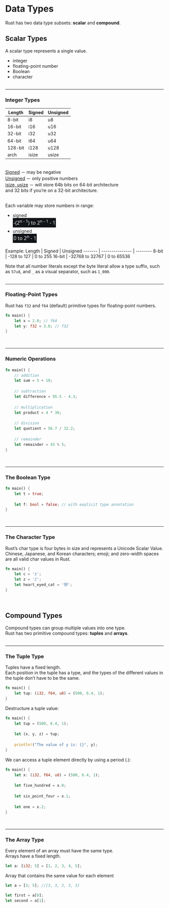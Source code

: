 # Data Types
Rust has two data type subsets: **scalar** and **compound**.

## Scalar Types
A scalar type represents a single value.
* integer
* floating-point number
* Boolean
* character
<br><br>
---
### Integer Types
Length  | Signed | Unsigned
------- | ------ | --------
8-bit   |	i8     | u8
16-bit  | i16    | u16
32-bit  | i32    | u32
64-bit  | i64    | u64
128-bit | i128   | u128
arch    | isize  | usize
<br>
<ins>Signed</ins> － may be negative <br>
<ins>Unsigned</ins> － only positive numbers<br>
<ins>isize, usize</ins> － will store 64b bits on 64-bit architecture <br>
and 32 bits if you’re on a 32-bit architecture.<br><br>

Each variable may store numbers in range:
* signed <br>
![](../../..//img/prog/lang/rust/signed_variable_range_formula.png) 
* unsigned <br>
![](../../..//img/prog/lang/rust/unsigned_variable_range_formula.png) 

Example:
Length  | Signed          | Unsigned
------- | --------------- | --------
8-bit   |	-128 to 127     | 0 to 255
16-bit  | -32768 to 32767 | 0 to 65536
<br>


Note that all number literals except the byte literal allow a type suffix, such as `57u8`, and `_` as a visual separator, such as `1_000`.<br><br>

---
### Floating-Point Types
Rust has `f32` and `f64` (default) primitive types for floating-point numbers.

```rust
fn main() {
    let x = 2.0; // f64
    let y: f32 = 3.0; // f32
}
```
<br>

---
### Numeric Operations
```rust
fn main() {
    // addition
    let sum = 5 + 10;

    // subtraction
    let difference = 95.5 - 4.3;

    // multiplication
    let product = 4 * 30;

    // division
    let quotient = 56.7 / 32.2;

    // remainder
    let remainder = 43 % 5;
}
```
<br>

---
### The Boolean Type
```rust
fn main() {
    let t = true;

    let f: bool = false; // with explicit type annotation
}
```
<br>

---
### The Character Type
Rust’s char type is four bytes in size and represents a Unicode Scalar Value.<br>
Chinese, Japanese, and Korean characters; emoji; and zero-width spaces are all valid char values in Rust.
```rust
fn main() {
    let c = 'z';
    let z = 'ℤ';
    let heart_eyed_cat = '😻';
}
```
<br>

## Compound Types
Compound types can group multiple values into one type.<br> 
Rust has two primitive compound types: **tuples** and **arrays**.<br><br>

---
### The Tuple Type
Tuples have a fixed length.<br>
Each position in the tuple has a type, and the types of the different values in the tuple don’t have to be the same.

```rust
fn main() {
    let tup: (i32, f64, u8) = (500, 6.4, 1);
}
```

Destructure a tuple value:
```rust
fn main() {
    let tup = (500, 6.4, 1);

    let (x, y, z) = tup;

    println!("The value of y is: {}", y);
}
```

We can access a tuple element directly by using a period (.):
```rust
fn main() {
    let x: (i32, f64, u8) = (500, 6.4, 1);

    let five_hundred = x.0;

    let six_point_four = x.1;

    let one = x.2;
}
```
<br>

---
### The Array Type

Every element of an array must have the same type. <br>
Arrays have a fixed length.

```rust
let a: [i32; 5] = [1, 2, 3, 4, 5];
```

Array that contains the same value for each element
```rust
let a = [3; 5]; //[3, 3, 3, 3, 3]
```

```rust
let first = a[0];
let second = a[1];
```